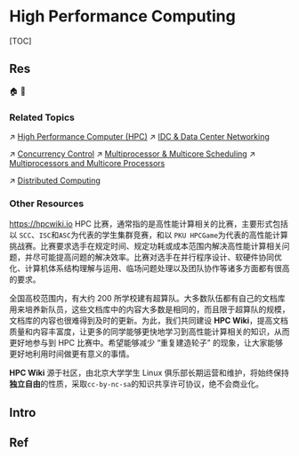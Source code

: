 # High Performance Computing

[TOC]



## Res
🏠 
🚧 


### Related Topics
↗ [High Performance Computer (HPC)](High%20Performance%20Computer%20(HPC).md)
↗ [IDC & Data Center Networking](../../../../🏎️%20Computer%20Networking%20and%20Communication/📌%20Computer%20Networking%20Basics%20(Protocol%20Part)/0x06%20Data%20Link%20Layer/IDC%20&%20Data%20Center%20Networking.md)

↗ [Concurrency Control](../../../Operating%20System%20&%20OS%20Kernel%20(Theory%20Part)/OS%20Processes%20&%20Automata%20Management%20(CPU%20+%20Main%20Memory%20Resource)/Concurrency%20Control/Concurrency%20Control.md)
↗ [Multiprocessor & Multicore Scheduling](../../../Operating%20System%20&%20OS%20Kernel%20(Theory%20Part)/OS%20Scheduling%20&%20Resource%20Management/Computer%20Resource%20(CPU%20+%20Memory)%20Scheduling/Multiprocessor%20&%20Multicore%20Scheduling/Multiprocessor%20&%20Multicore%20Scheduling.md)
↗ [Multiprocessors and Multicore Processors](../../../Computer%20Architecture/Computer%20Microarchitectures%20(Computer%20Organization)%20&%20von%20Neumann%20Model/🚦%20Computer%20Processors%20&%20Logic%20Chips/Multiprocessors%20and%20Multicore%20Processors/Multiprocessors%20and%20Multicore%20Processors.md)

↗ [Distributed Computing](../../../../../System%20Architecture%20Design/🌌%20Distributed%20Systems/Distributed%20Computing/Distributed%20Computing.md)


### Other Resources
https://hpcwiki.io
HPC 比赛，通常指的是高性能计算相关的比赛，主要形式包括以 `SCC`、`ISC`和`ASC`为代表的学生集群竞赛，和以 `PKU HPCGame`为代表的高性能计算挑战赛。比赛要求选手在规定时间、规定功耗或成本范围内解决高性能计算相关问题，并尽可能提高问题的解决效率。比赛对选手在并行程序设计、软硬件协同优化、计算机体系结构理解与运用、临场问题处理以及团队协作等诸多方面都有很高的要求。

全国高校范围内，有大约 200 所学校建有超算队。大多数队伍都有自己的文档库用来培养新队员，这些文档库中的内容大多数是相同的，而且限于超算队的规模，文档库的内容也很难得到及时的更新。为此，我们共同建设 **HPC Wiki**，提高文档质量和内容丰富度，让更多的同学能够更快地学习到高性能计算相关的知识，从而更好地参与到 HPC 比赛中。希望能够减少 “重复建造轮子” 的现象，让大家能够更好地利用时间做更有意义的事情。

**HPC Wiki** 源于社区，由北京大学学生 Linux 俱乐部长期运营和维护，将始终保持**独立自由**的性质，采取`cc-by-nc-sa`的知识共享许可协议，绝不会商业化。



## Intro



## Ref
